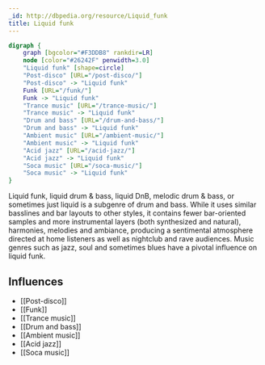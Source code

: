 ```yaml
---
_id: http://dbpedia.org/resource/Liquid_funk
title: Liquid funk
---
```


```dot
digraph {
	graph [bgcolor="#F3DDB8" rankdir=LR]
	node [color="#26242F" penwidth=3.0]
	"Liquid funk" [shape=circle]
	"Post-disco" [URL="/post-disco/"]
	"Post-disco" -> "Liquid funk"
	Funk [URL="/funk/"]
	Funk -> "Liquid funk"
	"Trance music" [URL="/trance-music/"]
	"Trance music" -> "Liquid funk"
	"Drum and bass" [URL="/drum-and-bass/"]
	"Drum and bass" -> "Liquid funk"
	"Ambient music" [URL="/ambient-music/"]
	"Ambient music" -> "Liquid funk"
	"Acid jazz" [URL="/acid-jazz/"]
	"Acid jazz" -> "Liquid funk"
	"Soca music" [URL="/soca-music/"]
	"Soca music" -> "Liquid funk"
}
```

Liquid funk, liquid drum & bass, liquid DnB, melodic drum & bass, or sometimes just liquid is a subgenre of drum and bass. While it uses similar basslines and bar layouts to other styles, it contains fewer bar-oriented samples and more instrumental layers (both synthesized and natural), harmonies, melodies and ambiance, producing a sentimental atmosphere directed at home listeners as well as nightclub and rave audiences. Music genres such as jazz, soul and sometimes blues have a pivotal influence on liquid funk.

## Influences

- [[Post-disco]]
- [[Funk]]
- [[Trance music]]
- [[Drum and bass]]
- [[Ambient music]]
- [[Acid jazz]]
- [[Soca music]]
